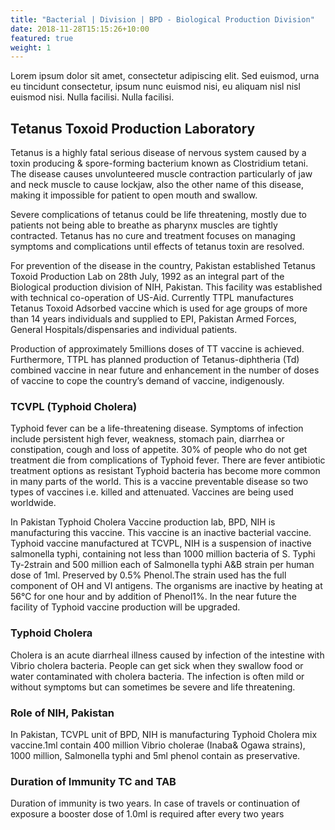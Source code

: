 ```yaml
---
title: "Bacterial | Division | BPD - Biological Production Division"
date: 2018-11-28T15:15:26+10:00
featured: true
weight: 1
---
```


Lorem ipsum dolor sit amet, consectetur adipiscing elit. Sed euismod, urna eu tincidunt consectetur, ipsum nunc euismod nisi, eu aliquam nisl nisl euismod nisi. Nulla facilisi. Nulla facilisi. 
## Tetanus Toxoid Production Laboratory

Tetanus is a highly fatal serious disease of nervous system caused by a toxin producing & spore-forming bacterium known as Clostridium tetani. The disease causes unvolunteered muscle contraction particularly of jaw and neck muscle to cause lockjaw, also the other name of this disease, making it impossible for patient to open mouth and swallow.

Severe complications of tetanus could be life threatening, mostly due to patients not being able to breathe as pharynx muscles are tightly contracted. Tetanus has no cure and treatment focuses on managing symptoms and complications until effects of tetanus toxin are resolved.

For prevention of the disease in the country, Pakistan established Tetanus Toxoid Production Lab on 28th July, 1992 as an integral part of the Biological production division of NIH, Pakistan. This facility was established with technical co-operation of US-Aid. Currently TTPL manufactures Tetanus Toxoid Adsorbed vaccine which is used for age groups of more than 14 years individuals and supplied to EPI, Pakistan Armed Forces, General Hospitals/dispensaries and individual patients.

Production of approximately 5millions doses of TT vaccine is achieved. Furthermore, TTPL has planned production of Tetanus-diphtheria (Td) combined vaccine in near future and enhancement in the number of doses of vaccine to cope the country’s demand of vaccine, indigenously.

### TCVPL (Typhoid Cholera)

Typhoid fever can be a life-threatening disease. Symptoms of infection include persistent high fever, weakness, stomach pain, diarrhea or constipation, cough and loss of appetite. 30% of people who do not get treatment die from complications of Typhoid fever. There are fever antibiotic treatment options as resistant Typhoid bacteria has become more common in many parts of the world. This is a vaccine preventable disease so two types of vaccines i.e. killed and attenuated. Vaccines are being used worldwide.

In Pakistan Typhoid Cholera Vaccine production lab, BPD, NIH is manufacturing this vaccine. This vaccine is an inactive bacterial vaccine. Typhoid vaccine manufactured at TCVPL, NIH is a suspension of inactive salmonella typhi, containing not less than 1000 million bacteria of S. Typhi Ty-2strain and 500 million each of Salmonella typhi A&B strain per human dose of 1ml. Preserved by 0.5% Phenol.The strain used has the full component of OH and VI antigens. The organisms are inactive by heating at 56°C for one hour and by addition of Phenol1%. In the near future the facility of Typhoid vaccine production will be upgraded.

### Typhoid Cholera

Cholera is an acute diarrheal illness caused by infection of the intestine with Vibrio cholera bacteria. People can get sick when they swallow food or water contaminated with cholera bacteria. The infection is often mild or without symptoms but can sometimes be severe and life threatening.

### Role of NIH, Pakistan

In Pakistan, TCVPL unit of BPD, NIH is manufacturing Typhoid Cholera mix vaccine.1ml contain 400 million Vibrio cholerae (Inaba& Ogawa strains), 1000 million, Salmonella typhi and 5ml phenol contain as preservative.

### Duration of Immunity TC and TAB

Duration of immunity is two years. In case of travels or continuation of exposure a booster dose of 1.0ml is required after every two years
